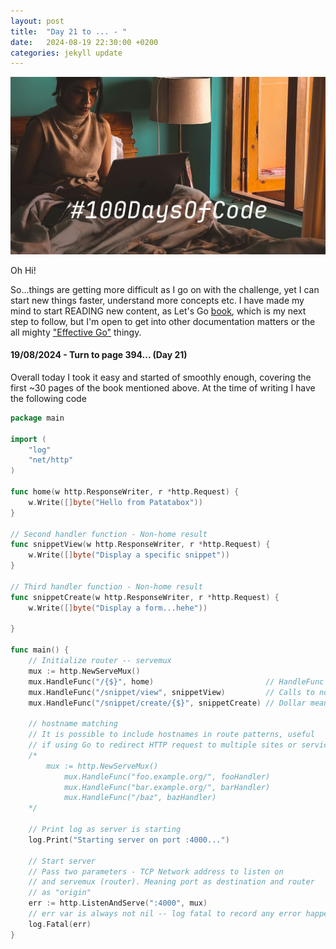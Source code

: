 ```yaml
---
layout: post
title:  "Day 21 to ... - "
date:   2024-08-19 22:30:00 +0200
categories: jekyll update
---
```


![custom header](https://raw.githubusercontent.com/Akirapearl/jekyll_blog/main/assets/images/C0mP_Mac.png)

Oh Hi!

So...things are getting more difficult as I go on with the challenge, yet I can start new things faster, understand more concepts etc. I have made my mind to start READING new content, as Let's Go [book](https://lets-go.alexedwards.net/), which is my next step to follow, but I'm open to get into other documentation matters or the all mighty ["Effective Go"](https://go.dev/doc/effective_go) thingy.

#### 19/08/2024 - Turn to page 394... (Day 21)

Overall today I took it easy and started of smoothly enough, covering the first ~30 pages of the book mentioned above. At the time of writing I have the following code

```go
package main

import (
	"log"
	"net/http"
)

func home(w http.ResponseWriter, r *http.Request) {
	w.Write([]byte("Hello from Patatabox"))
}

// Second handler function - Non-home result
func snippetView(w http.ResponseWriter, r *http.Request) {
	w.Write([]byte("Display a specific snippet"))
}

// Third handler function - Non-home result
func snippetCreate(w http.ResponseWriter, r *http.Request) {
	w.Write([]byte("Display a form...hehe"))

}

func main() {
	// Initialize router -- servemux
	mux := http.NewServeMux()
	mux.HandleFunc("/{$}", home)                         // HandleFunc assumes already the pass of a ResponseWritter and a Request
	mux.HandleFunc("/snippet/view", snippetView)         // Calls to non home/root results
	mux.HandleFunc("/snippet/create/{$}", snippetCreate) // Dollar means match a single slash, followed by nothing else

	// hostname matching
	// It is possible to include hostnames in route patterns, useful
	// if using Go to redirect HTTP request to multiple sites or services
	/*
		mux := http.NewServeMux()
			mux.HandleFunc("foo.example.org/", fooHandler)
			mux.HandleFunc("bar.example.org/", barHandler)
			mux.HandleFunc("/baz", bazHandler)
	*/

	// Print log as server is starting
	log.Print("Starting server on port :4000...")

	// Start server
	// Pass two parameters - TCP Network address to listen on
	// and servemux (router). Meaning port as destination and router
	// as "origin"
	err := http.ListenAndServe(":4000", mux)
	// err var is always not nil -- log fatal to record any error happening
	log.Fatal(err)
}
```

